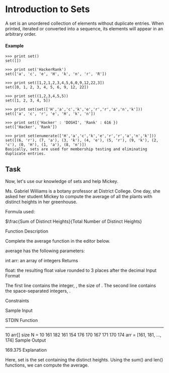 # Introduction to Sets
A set is an unordered collection of elements without duplicate entries.
When printed, iterated or converted into a sequence, its elements will appear in an arbitrary order.

#### Example
```
>>> print set()
set([])

>>> print set('HackerRank')
set(['a', 'c', 'e', 'H', 'k', 'n', 'r', 'R'])

>>> print set([1,2,1,2,3,4,5,6,0,9,12,22,3])
set([0, 1, 2, 3, 4, 5, 6, 9, 12, 22])

>>> print set((1,2,3,4,5,5))
set([1, 2, 3, 4, 5])

>>> print set(set(['H','a','c','k','e','r','r','a','n','k']))
set(['a', 'c', 'r', 'e', 'H', 'k', 'n'])

>>> print set({'Hacker' : 'DOSHI', 'Rank' : 616 })
set(['Hacker', 'Rank'])

>>> print set(enumerate(['H','a','c','k','e','r','r','a','n','k']))
set([(6, 'r'), (7, 'a'), (3, 'k'), (4, 'e'), (5, 'r'), (9, 'k'), (2, 'c'), (0, 'H'), (1, 'a'), (8, 'n')])
Basically, sets are used for membership testing and eliminating duplicate entries.
```
## Task

Now, let's use our knowledge of sets and help Mickey.

Ms. Gabriel Williams is a botany professor at District College. One day, she asked her student Mickey to compute the average of all the plants with distinct heights in her greenhouse.

Formula used:

$\frac{Sum of Distinct Heights}{Total Number of Distinct Heights}

Function Description

Complete the average function in the editor below.

average has the following parameters:

int arr: an array of integers
Returns

float: the resulting float value rounded to 3 places after the decimal
Input Format

The first line contains the integer, , the size of .
The second line contains the  space-separated integers, .

Constraints


Sample Input

STDIN                                       Function
-----                                       --------
10                                          arr[] size N = 10
161 182 161 154 176 170 167 171 170 174     arr = [161, 181, ..., 174]
Sample Output

169.375
Explanation

Here, set is the set containing the distinct heights. Using the sum() and len() functions, we can compute the average.